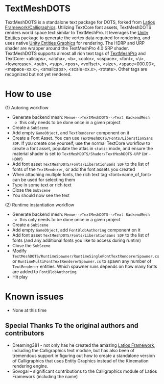 # TextMeshDOTS

TextMeshDOTS is a standalone text package for DOTS, forked from [Latios Framework/Calligraphics](https://github.com/Dreaming381/Latios-Framework/tree/master/Calligraphics). 
Utilizing TextCore font assets, TextMeshDOTS renders world space text similar to TextMeshPro. It leverages the [Unity Entities](https://docs.unity3d.com/Packages/com.unity.entities@1.2/manual/index.html) 
package to generate the vertex data required for rendering, and uses native [Unity Entities Graphics](https://docs.unity3d.com/Packages/com.unity.entities.graphics@1.2/manual/index.html) for rendering. The HDRP and URP shader are 
wrapper around the TextMeshPro 4.0 SRP shader. TextMeshDOTS supports almost all rich text tags of [TextMeshPro](https://docs.unity3d.com/Packages/com.unity.textmeshpro@4.0/manual/RichText.html) and TextCore:
\<allcaps\>, \<alpha\>, \<b\>, \<color\>, \<cspace\>, \<font\>, <\i>, \<lowercase\>, \<sub\>, 
\<sup\>, \<pos\>, \<voffset\>, \<size\>, \<space=000.00\>, \<mspace=xx.x\>, \<smallcaps\>, 
<scale=xx.x>, \<rotate\>. Other tags are recognized but not yet rendered. 

# How to use

(1) Autoring workflow
  -	Generate backend mesh: `Menue-->TextMeshDOTS-->Text BackendMesh`
    - this only needs to be done once in a given project
  -	Create a `SubScene`
  -	Add empty `GameObject`, and `TextRenderer` component on it
  - Create a Font Asset. You can use `TextMeshDOTS/Fonts/LiberationSans SDF`. If you create one yourself, 
use the normal TextCore workflow to create a font asset, 
populate the atlas in `static` mode, and ensure the material shader is set to 
`TextMeshDOTS/Shader/TextMeshDOTS-URP` (or `-HDRP`)
 -	Add font asset `TextMeshDOTS/Fonts/LiberationSans SDF` to the list of fonts of the `TextRenderer`, or add the font assets you created
 -  When attaching multiple fonts, the rich text tag <font=name_of_font> can be used for selecting them
 -  Type in some text or rich text
  -	Close the `SubScene`
  -	You should now see the text    

(2) Runtime instantiation workflow
  -	Generate backend mesh: `Menue-->TextMeshDOTS-->Text BackendMesh`
    - this only needs to be done once in a given project
  -	Create a `SubScene`
  -	Add empty `GameObject`, add `FontBlobAuthoring` component on it
  -	Add font asset `TextMeshDOTS/Fonts/LiberationSans SDF` to the list of fonts (and any additional fonts you like to access during runtim)
  -	Close the `SubScene`
  -	Modify `TextMeshDOTS/RuntimeSpawner/RuntimeSingleFontTextRendererSpawner.cs` or `RuntimeMultiFontTextRendererSpawner.cs` to spawn any number of `TextRenderer` entities. Which spawner runs depends on how many fonts are added to `FontBlobAuthoring`
  -	Hit play


# Known issues
-   None at this time


## Special Thanks To the original authors and contributors

-   Dreaming381 - not only has he created the amazing [Latios Framework](https://github.com/Dreaming381/Latios-Framework), including the Calligraphics text module, but has also been of tremendous support in figuring out how to create a standalone version of Calligraphics that uses Entity Graphics instead of the Kinemation rendering engine. 
-   Sovogal – significant contributions to the Calligraphics module of Latios Framework (including the name)
